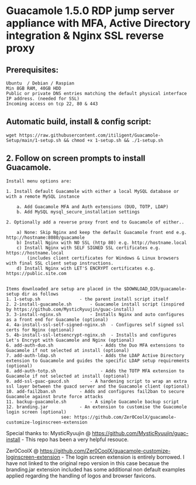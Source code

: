 # Guacamole 1.5.0 RDP jump server appliance with MFA, Active Directory integration & Nginx SSL reverse proxy

## Prerequisites:

	Ubuntu  / Debian / Raspian
 	Min 8GB RAM, 40GB HDD
	Public or private DNS entries matching the default physical interface IP address. (needed for SSL) 
	Incoming access on tcp 22, 80 & 443


## Automatic build, install & config script:

    wget https://raw.githubusercontent.com/itiligent/Guacamole-Setup/main/1-setup.sh && chmod +x 1-setup.sh && ./1-setup.sh

## 2. Follow on screen prompts to install Guacamole.

	Install menu options are:
	
	1. Install default Guacamole with either a local MySQL database or with a remote MySQL instance 
	
		a. Add Guacamole MFA and Auth extensions (DUO, TOTP, LDAP)
		b. Add MySQL mysql_secure_installation settings 
	
	2. Optionally add a reverse proxy front end to Guacamole of either..
			
		a) None: Skip Nginx and keep the default Guacamole front end e.g. http://hostname:8080/guacamole
		b) Install Nginx with NO SSL (http 80) e.g. http://hostname.local
		c) Install Nginx with SELF SIGNED SSL certificates e.g. https://hostname.local
			(includes client certificates for Windows & Linux browsers with final SSL client setup instructions.
		d) Install Nginx with LET'S ENCRYPT certificates e.g. https://public.site.com
	
				
	Items downloaded are setup are placed in the $DOWNLOAD_DIR/guacamole-setup dir as follows
	1. 1-setup.sh				- the parent install script itself
	2. 2-install-guacamole.sh 		- Guacamole install script (inspired by https://github.com/MysticRyuujin/guac-install)
	3. 3-install-nginx.sh 			- Installs Nginx and auto configures as a front end for Guacamole (optional)
	4. 4a-install-ssl-self-signed-nginx.sh 	- Configures self signed ssl certs for Nginx (optional)
	5. 4b-install-ssl-letsencrypt-nginx.sh 	- Installs and configures Let's Encrypt with Guacamole and Nginx (optional)
	6. add-auth-duo.sh 					- Adds the Duo MFA extensions to Guacamole if not selected at install (optional)
	7. add-auth-ldap.sh 				- Adds the LDAP Active Directory extension to Guacamole and guides the specific LDAP setup requirements (optional)
	8. add-auth-totp.sh 		 		- Adds the TOTP MFA extension to Guacamole if not selected at install (optional)
	9. add-ssl-guac-gaucd.sh 		- A hardening script to wrap an extra ssl layer between the guacd server and the Guacamole client (optional)
	10. add-fail2ban.sh			- Adds and configures fail2ban to secure Guacamole against brute force attacks
	11. backup-guacamole.sh			- A simple Guacamole backup script
	12. branding.jar			- An extension to customise the Guacomole login screen (optional) 
	  					 see: https://github.com/Zer0CoolX/guacamole-customize-loginscreen-extension
 
Special thanks to:
MysticRyuujin @ https://github.com/MysticRyuujin/guac-install - This repo has been a very helpful resouce.
	
Zer0CoolX @ https://github.com/Zer0CoolX/guacamole-customize-loginscreen-extension - The login screen extension is entirely borrowed. I have not linked to the original repo version in this case becasue the branding.jar extension included has some additional non default examples applied regarding the handling of logos and browser favicons.
